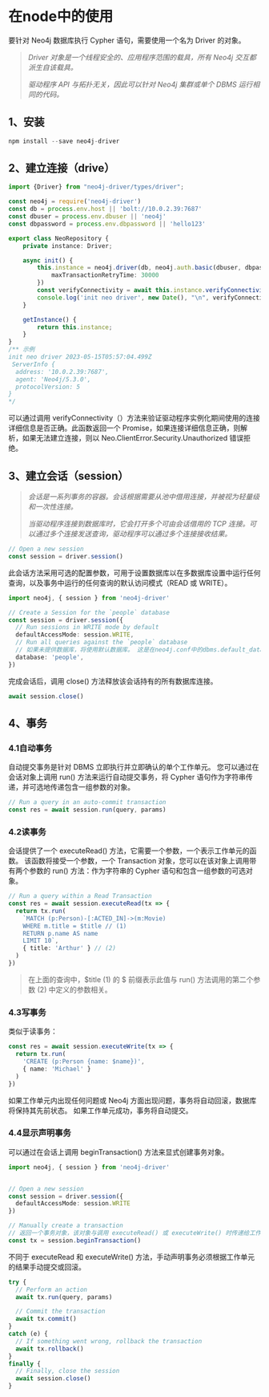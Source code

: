 # 在node中的使用

要针对 Neo4j 数据库执行 Cypher 语句，需要使用一个名为 Driver 的对象。

>*Driver 对象是一个线程安全的、应用程序范围的载具，所有 Neo4j 交互都派生自该载具。*
>
>*驱动程序 API 与拓扑无关，因此可以针对 Neo4j 集群或单个 DBMS 运行相同的代码。*

## 1、安装

```js
npm install --save neo4j-driver
```

## 2、建立连接（drive）

```typescript
import {Driver} from "neo4j-driver/types/driver";

const neo4j = require('neo4j-driver')
const db = process.env.host || 'bolt://10.0.2.39:7687'
const dbuser = process.env.dbuser || 'neo4j'
const dbpassword = process.env.dbpassword || 'hello123'

export class NeoRepository {
    private instance: Driver;

    async init() {
        this.instance = neo4j.driver(db, neo4j.auth.basic(dbuser, dbpassword), {
            maxTransactionRetryTime: 30000
        })
        const verifyConnectivity = await this.instance.verifyConnectivity();
        console.log('init neo driver', new Date(), "\n", verifyConnectivity);
    }

    getInstance() {
        return this.instance;
    }
}
/** 示例
init neo driver 2023-05-15T05:57:04.499Z 
 ServerInfo {
  address: '10.0.2.39:7687',
  agent: 'Neo4j/5.3.0',
  protocolVersion: 5
}
*/
```

可以通过调用 verifyConnectivity（）方法来验证驱动程序实例化期间使用的连接详细信息是否正确。此函数返回一个 Promise，如果连接详细信息正确，则解析，如果无法建立连接，则以 Neo.ClientError.Security.Unauthorized 错误拒绝。

## 3、建立会话（session）

>*会话是一系列事务的容器。会话根据需要从池中借用连接，并被视为轻量级和一次性连接。*
>
>*当驱动程序连接到数据库时，它会打开多个可由会话借用的 TCP 连接。可以通过多个连接发送查询，驱动程序可以通过多个连接接收结果。*

```typescript
// Open a new session
const session = driver.session()
```

此会话方法采用可选的配置参数，可用于设置数据库以在多数据库设置中运行任何查询，以及事务中运行的任何查询的默认访问模式（READ 或 WRITE）。

```typescript
import neo4j, { session } from 'neo4j-driver'

// Create a Session for the `people` database
const session = driver.session({
  // Run sessions in WRITE mode by default
  defaultAccessMode: session.WRITE,
  // Run all queries against the `people` database
  // 如果未提供数据库，将使用默认数据库。 这是在neo4j.conf中的dbms.default_database中配置的，默认值为neo4j。
  database: 'people',
})
```

完成会话后，调用 close() 方法释放该会话持有的所有数据库连接。

```typescript
await session.close()
```

## 4、事务

### 4.1自动事务

自动提交事务是针对 DBMS 立即执行并立即确认的单个工作单元。 您可以通过在会话对象上调用 run() 方法来运行自动提交事务，将 Cypher 语句作为字符串传递，并可选地传递包含一组参数的对象。

```typescript
// Run a query in an auto-commit transaction
const res = await session.run(query, params)
```

### 4.2读事务

会话提供了一个 executeRead() 方法，它需要一个参数，一个表示工作单元的函数。 该函数将接受一个参数，一个 Transaction 对象，您可以在该对象上调用带有两个参数的 run() 方法：作为字符串的 Cypher 语句和包含一组参数的可选对象。

```typescript
// Run a query within a Read Transaction
const res = await session.executeRead(tx => {
  return tx.run(
    `MATCH (p:Person)-[:ACTED_IN]->(m:Movie)
    WHERE m.title = $title // (1)
    RETURN p.name AS name
    LIMIT 10`,
    { title: 'Arthur' } // (2)
  )
})
```

>在上面的查询中，$title (1) 的 $ 前缀表示此值与 run() 方法调用的第二个参数 (2) 中定义的参数相关。

### 4.3写事务

类似于读事务：

```typescript
const res = await session.executeWrite(tx => {
  return tx.run(
    'CREATE (p:Person {name: $name})',
    { name: 'Michael' }
  )
})
```

如果工作单元内出现任何问题或 Neo4j 方面出现问题，事务将自动回滚，数据库将保持其先前状态。 如果工作单元成功，事务将自动提交。

### 4.4显示声明事务

可以通过在会话上调用 beginTransaction() 方法来显式创建事务对象。

```typescript
import neo4j, { session } from 'neo4j-driver'


// Open a new session
const session = driver.session({
  defaultAccessMode: session.WRITE
})

// Manually create a transaction
// 返回一个事务对象，该对象与调用 executeRead() 或 executeWrite() 时传递给工作单元函数的对象相同。
const tx = session.beginTransaction()
```

不同于 executeRead 和 executeWrite() 方法，手动声明事务必须根据工作单元的结果手动提交或回滚。

```typescript
try {
  // Perform an action
  await tx.run(query, params)

  // Commit the transaction
  await tx.commit()
}
catch (e) {
  // If something went wrong, rollback the transaction
  await tx.rollback()
}
finally {
  // Finally, close the session
  await session.close()
}
```

